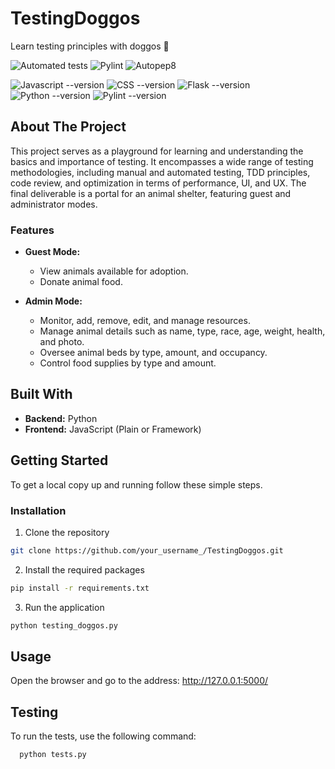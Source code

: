# TestingDoggos

Learn testing principles with doggos 🐶

![Automated tests](https://github.com/FilipParyz/TestingDoggos/actions/workflows/python_tests.yml/badge.svg) ![Pylint](https://github.com/FilipParyz/TestingDoggos/actions/workflows/pylint.yml/badge.svg) ![Autopep8](https://github.com/FilipParyz/TestingDoggos/actions/workflows/autopep8.yml/badge.svg)

![Javascript --version](https://img.shields.io/badge/Javascript-3776AB?style=flat&logo=javascript&logoColor=yellow&labelColor=gray&color=yellow) 
![CSS --version](https://img.shields.io/badge/CSS-3776AB?style=flat&logo=css3&logoColor=black&labelColor=darkblue&color=darkorange)
![Flask --version](https://img.shields.io/badge/Flask-3776AB%3F?style=flat&logo=flask&logoColor=black&labelColor=yellow&color=gray)
![Python --version](https://img.shields.io/badge/Python-3776AB?style=flat&logo=python&logoColor=black&label=3.12&labelColor=yellow&color=blue)
![Pylint --version](https://img.shields.io/badge/Pylint-3776AB%253F?style=flat&logo=Pypi&logoColor=gray&labelColor=yellow&color=blue)





## About The Project

This project serves as a playground for learning and understanding the basics and importance of testing. It encompasses a wide range of testing methodologies, including manual and automated testing, TDD principles, code review, and optimization in terms of performance, UI, and UX. The final deliverable is a portal for an animal shelter, featuring guest and administrator modes.

### Features

- **Guest Mode:**
  - View animals available for adoption.
  - Donate animal food.

- **Admin Mode:**
  - Monitor, add, remove, edit, and manage resources.
  - Manage animal details such as name, type, race, age, weight, health, and photo.
  - Oversee animal beds by type, amount, and occupancy.
  - Control food supplies by type and amount.

## Built With

- **Backend:** Python
- **Frontend:** JavaScript (Plain or Framework)

## Getting Started

To get a local copy up and running follow these simple steps.

### Installation

1. Clone the repository
   
```bash
git clone https://github.com/your_username_/TestingDoggos.git
```
    
2. Install the required packages

```bash
pip install -r requirements.txt
```

3. Run the application

```bash
python testing_doggos.py
```

## Usage
Open the browser and go to the address: http://127.0.0.1:5000/

## Testing
To run the tests, use the following command:

```bash
  python tests.py
```
